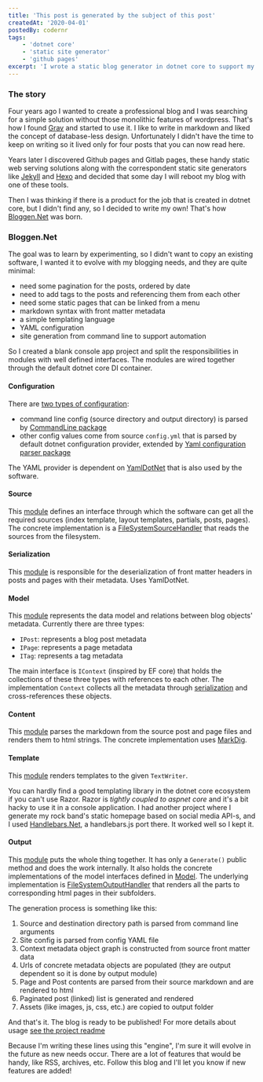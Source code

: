 ```yaml
---
title: 'This post is generated by the subject of this post'
createdAt: '2020-04-01'
postedBy: codernr
tags:
    - 'dotnet core'
    - 'static site generator'
    - 'github pages'
excerpt: 'I wrote a static blog generator in dotnet core to support my professional blog that you are currently reading.'
---
```


### The story

Four years ago I wanted to create a professional blog and I was searching for a simple solution without those monolithic features of wordpress. That's how I found [Grav](https://getgrav.org/) and started to use it. I like to write in markdown and liked the concept of database-less design. Unfortunately I didn't have the time to keep on writing so it lived only for four posts that you can now read here.

Years later I discovered Github pages and Gitlab pages, these handy static web serving solutions along with the correspondent static site generators like [Jekyll](https://jekyllrb.com/) and [Hexo](https://hexo.io/) and decided that some day I will reboot my blog with one of these tools.

Then I was thinking if there is a product for the job that is created in dotnet core, but I didn't find any, so I decided to write my own! That's how [Bloggen.Net](https://github.com/codernr/bloggen-net) was born.

### Bloggen.Net

The goal was to learn by experimenting, so I didn't want to copy an existing software, I wanted it to evolve with my blogging needs, and they are quite minimal:

* need some pagination for the posts, ordered by date
* need to add tags to the posts and referencing them from each other
* need some static pages that can be linked from a menu
* markdown syntax with front matter metadata
* a simple templating language
* YAML configuration
* site generation from command line to support automation

So I created a blank console app project and split the responsibilities in modules with well defined interfaces. The modules are wired together through the default dotnet core DI container.

#### Configuration

There are [two types of configuration](https://github.com/codernr/bloggen-net/tree/develop/Bloggen.Net/Config):

* command line config (source directory and output directory) is parsed by [CommandLine package](https://github.com/commandlineparser/commandline)
* other config values come from source `config.yml` that is parsed by default dotnet configuration provider, extended by [Yaml configuration parser package](https://www.nuget.org/packages/NetEscapades.Configuration.Yaml)

The YAML provider is dependent on [YamlDotNet](https://github.com/aaubry/YamlDotNet) that is also used by the software.

#### Source

This [module](https://github.com/codernr/bloggen-net/tree/develop/Bloggen.Net/Source) defines an interface through which the software can get all the required sources (index template, layout templates, partials, posts, pages). The concrete implementation is a [FileSystemSourceHandler](https://github.com/codernr/bloggen-net/blob/develop/Bloggen.Net/Source/FileSystemSourceHandler.cs) that reads the sources from the filesystem.

#### Serialization

This [module](https://github.com/codernr/bloggen-net/tree/develop/Bloggen.Net/Serialization) is responsible for the deserialization of front matter headers in posts and pages with their metadata. Uses YamlDotNet.

#### Model

This [module](https://github.com/codernr/bloggen-net/tree/develop/Bloggen.Net/Model) represents the data model and relations between blog objects' metadata. Currently there are three types:

* `IPost`: represents a blog post metadata
* `IPage`: represents a page metadata
* `ITag`: represents a tag metadata

The main interface is `IContext` (inspired by EF core) that holds the collections of these three types with references to each other. The implementation `Context` collects all the metadata through [serialization](#serialization) and cross-references these objects.

#### Content

This [module](https://github.com/codernr/bloggen-net/tree/develop/Bloggen.Net/Content) parses the markdown from the source post and page files and renders them to html strings. The concrete implementation uses [MarkDig](https://github.com/lunet-io/markdig).

#### Template

This [module](https://github.com/codernr/bloggen-net/tree/develop/Bloggen.Net/Template) renders templates to the given `TextWriter`.

You can hardly find a good templating library in the dotnet core ecosystem if you can't use Razor. Razor is _tightly coupled to aspnet core_ and it's a bit hacky to use it in a console application. I had another project where I generate my rock band's static homepage based on social media API-s, and I used [Handlebars.Net](https://github.com/rexm/Handlebars.Net), a handlebars.js port there. It worked well so I kept it.

#### Output

This [module](https://github.com/codernr/bloggen-net/tree/develop/Bloggen.Net/Output) puts the whole thing together. It has only a `Generate()` public method and does the work internally. It also holds the concrete implementations of the model interfaces defined in [Model](#model). The underlying implementation is [FileSystemOutputHandler](https://github.com/codernr/bloggen-net/blob/develop/Bloggen.Net/Output/FileSystemOutputHandler.cs) that renders all the parts to corresponding html pages in their subfolders.

The generation process is something like this:

1. Source and destination directory path is parsed from command line arguments
2. Site config is parsed from config YAML file
3. Context metadata object graph is constructed from source front matter data
4. Urls of concrete metadata objects are populated (they are output dependent so it is done by output module)
5. Page and Post contents are parsed from their source markdown and are rendered to html
6. Paginated post (linked) list is generated and rendered
7. Assets (like images, js, css, etc.) are copied to output folder

And that's it. The blog is ready to be published! For more details about usage [see the project readme](https://github.com/codernr/bloggen-net)

Because I'm writing these lines using this "engine", I'm sure it will evolve in the future as new needs occur. There are a lot of features that would be handy, like RSS, archives, etc. Follow this blog and I'll let you know if new features are added!